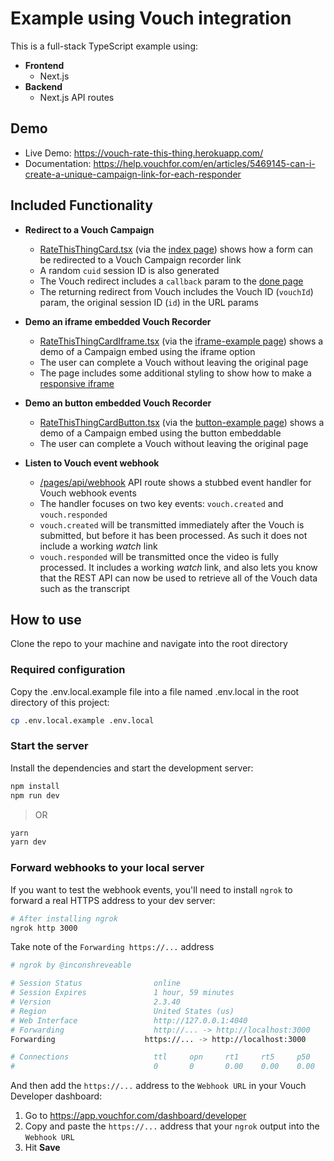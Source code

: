 # Example using Vouch integration

This is a full-stack TypeScript example using:

- **Frontend**
  - Next.js
- **Backend**
  - Next.js API routes

## Demo

- Live Demo: https://vouch-rate-this-thing.herokuapp.com/
- Documentation: https://help.vouchfor.com/en/articles/5469145-can-i-create-a-unique-campaign-link-for-each-responder

## Included Functionality

- **Redirect to a Vouch Campaign**

  - [RateThisThingCard.tsx](components/RateThisThingCard.tsx) (via the [index page](/pages/index.tsx)) shows how a form can be redirected to a Vouch Campaign recorder link
  - A random `cuid` session ID is also generated
  - The Vouch redirect includes a `callback` param to the [done page](pages/done.tsx)
  - The returning redirect from Vouch includes the Vouch ID (`vouchId`) param, the original session ID (`id`) in the URL params

- **Demo an iframe embedded Vouch Recorder**

  - [RateThisThingCardIframe.tsx](components/RateThisThingCardIframe.tsx) (via the [iframe-example page](/pages/iframe-example.tsx)) shows a demo of a Campaign embed using the iframe option
  - The user can complete a Vouch without leaving the original page
  - The page includes some additional styling to show how to make a [responsive iframe](https://stackoverflow.com/a/29784327/10293336)

- **Demo an button embedded Vouch Recorder**

  - [RateThisThingCardButton.tsx](components/RateThisThingCardButton.tsx) (via the [button-example page](/pages/button-example.tsx)) shows a demo of a Campaign embed using the button embeddable
  - The user can complete a Vouch without leaving the original page

- **Listen to Vouch event webhook**

  - [/pages/api/webhook](/pages/api/webhook.ts) API route shows a stubbed event handler for Vouch webhook events
  - The handler focuses on two key events: `vouch.created` and `vouch.responded`
  - `vouch.created` will be transmitted immediately after the Vouch is submitted, but before it has been processed. As such it does not include a working _watch_ link
  - `vouch.responded` will be transmitted once the video is fully processed. It includes a working _watch_ link, and also lets you know that the REST API can now be used to retrieve all of the Vouch data such as the transcript

## How to use

Clone the repo to your machine and navigate into the root directory

### Required configuration

Copy the .env.local.example file into a file named .env.local in the root directory of this project:

```sh
cp .env.local.example .env.local
```

### Start the server

Install the dependencies and start the development server:

```sh
npm install
npm run dev
```

> OR

```sh
yarn
yarn dev
```

### Forward webhooks to your local server

If you want to test the webhook events, you'll need to install `ngrok` to forward a real HTTPS address to your dev server:

```sh
# After installing ngrok
ngrok http 3000
```

Take note of the `Forwarding https://...` address

```sh
# ngrok by @inconshreveable                                                                (Ctrl+C to quit)

# Session Status                online
# Session Expires               1 hour, 59 minutes
# Version                       2.3.40
# Region                        United States (us)
# Web Interface                 http://127.0.0.1:4040
# Forwarding                    http://... -> http://localhost:3000
Forwarding                    https://... -> http://localhost:3000

# Connections                   ttl     opn     rt1     rt5     p50     p90
#                               0       0       0.00    0.00    0.00    0.00
```

And then add the `https://...` address to the `Webhook URL` in your Vouch Developer dashboard:

1. Go to https://app.vouchfor.com/dashboard/developer
2. Copy and paste the `https://...` address that your `ngrok` output into the `Webhook URL`
3. Hit **Save**
